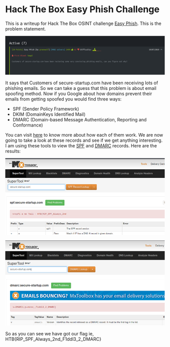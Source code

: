 <h1>Hack The Box Easy Phish Challenge</h1>

This is a writeup for Hack The Box OSINT challenge [Easy Phish](https://www.hackthebox.eu/home/challenges/OSINT). This is the problem statement.

![Challenge Screenshot](https://github.com/R00TH4UNT/Hack-The-Box/blob/master/OSINT/Easy%20Phish/Screenshot_2020-06-26_08-36-59.png)

It says that Customers of secure-startup.com have been receiving lots of phishing emails. So we can take a guess that this problem is about email spoofing method.
Now if you Google about how domains prevent their emails from getting spoofed you would find three ways:
* SPF (Sender Policy Framework)
* DKIM (DomainKeys Identified Mail)
* DMARC (Domain-based Message Authentication, Reporting and Conformance)

You can visit [here](https://www.smartertools.com/blog/2019/04/09-understanding-spf-dkim-dmarc) to know more about how each of them work.
We are now going to take a look at these records and see if we get anything interesting. 
I am using these tools to view the [SPF](https://mxtoolbox.com/spf.aspx) and [DMARC](https://mxtoolbox.com/dmarc.aspx) records.
Here are the results:

![SPF](https://github.com/R00TH4UNT/Hack-The-Box/blob/master/OSINT/Easy%20Phish/Screenshot_2020-06-26_08-56-32.png)



![DMARC](https://github.com/R00TH4UNT/Hack-The-Box/blob/master/OSINT/Easy%20Phish/Screenshot_2020-06-26_08-56-46.png)

So as you can see we have got our flag ie, HTB{RIP_SPF_Always_2nd_F1ddl3_2_DMARC}

